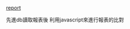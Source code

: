 



[report](https://github.com/escc1122/html/blob/master/html5/report)

先進db讀取報表後 利用javascript來進行報表的比對

